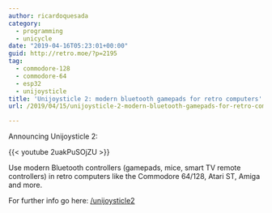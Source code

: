 ```yaml
---
author: ricardoquesada
category:
  - programming
  - unicycle
date: "2019-04-16T05:23:01+00:00"
guid: http://retro.moe/?p=2195
tag:
  - commodore-128
  - commodore-64
  - esp32
  - unijoysticle
title: 'Unijoysticle 2: modern bluetooth gamepads for retro computers'
url: /2019/04/15/unijoysticle-2-modern-bluetooth-gamepads-for-retro-computers/

---
```

Announcing Unijoysticle 2:

{{< youtube 2uakPuSOjZU >}}

Use modern Bluetooth controllers (gamepads, mice, smart TV remote controllers) in retro computers like the Commodore 64/128, Atari ST, Amiga and more.

For further info go here: [/unijoysticle2](/unijoysticle2)
